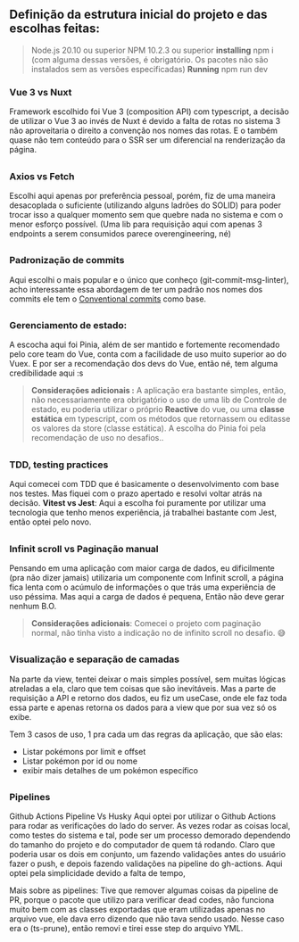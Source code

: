 ## Definição da estrutura inicial do projeto e das escolhas feitas:

>Node.js 20.10 ou superior
>NPM 10.2.3 ou superior
>**installing** npm i (com alguma dessas versões, é obrigatório. Os pacotes não são instalados sem as versões especificadas)
>**Running** npm run dev

### Vue 3 vs Nuxt
Framework escolhido foi Vue 3 (composition API) com typescript, a decisão de utilizar o Vue 3 ao invés de Nuxt é devido a falta de rotas no sistema 3 não aproveitaria o direito a convenção nos nomes das rotas.
E o também quase não tem conteúdo para o SSR ser um diferencial na renderização da página.

##

### Axios vs Fetch

Escolhi aqui apenas por preferência pessoal, porém, fiz de uma maneira desacoplada o suficiente (utilizando alguns ladrões do SOLID) para poder trocar isso a qualquer momento sem que quebre nada no sistema e com o menor esforço possível.
(Uma lib para requisição aqui com apenas 3 endpoints a serem consumidos parece overengineering, né)

##

### Padronização de commits
Aqui escolhi o mais popular e o único que conheço (git-commit-msg-linter), acho interessante essa abordagem de ter um padrão nos nomes dos commits ele tem o [Conventional commits](https://www.conventionalcommits.org/en/v1.0.0/) como base.

##

### Gerenciamento de estado:

A escocha aqui foi Pinia, além de ser mantido e fortemente recomendado pelo core team do Vue, conta com a facilidade de uso muito superior ao do Vuex.
E por ser a recomendação dos devs do Vue, então né, tem alguma credibilidade aqui :s

> **Considerações adicionais :** A aplicação era bastante simples, então, não necessariamente era obrigatório o uso de uma lib de Controle de estado, eu poderia utilizar o próprio **Reactive** do vue, ou uma **classe estática** em typescript, com os métodos que retornassem ou editasse os valores da store (classe estática). A escolha do Pinia foi pela recomendação de uso no desafios..

##

### TDD, testing practices

Aqui comecei com TDD que é basicamente o desenvolvimento com base nos testes. Mas fiquei com o prazo apertado e resolvi voltar atrás na decisão.
**Vitest vs Jest**: Aqui a escolha foi puramente por utilizar uma tecnologia que tenho menos experiência, já trabalhei bastante com Jest, então optei pelo novo.

##

### Infinit scroll vs Paginação manual

Pensando em uma aplicação com maior carga de dados, eu dificilmente (pra não dizer jamais) utilizaria um componente com Infinit scroll, a página fica lenta com o acúmulo de informações o que trás uma experiência de uso péssima. Mas aqui a carga de dados é pequena, Então não deve gerar nenhum B.O.  

> **Considerações adicionais**: Comecei o projeto com paginação normal, não tinha visto a indicação no de infinito scroll no desafio. 😅

##

### Visualização e separação de camadas

Na parte da view, tentei deixar o mais simples possível, sem muitas lógicas atreladas a ela, claro que tem coisas que são inevitáveis.
Mas a parte de requisição a API e retorno dos dados, eu fiz um useCase, onde ele faz toda essa parte e apenas retorna os dados para a view que por sua vez só os exibe.

Tem 3 casos de uso, 1 pra cada um das regras da aplicação, que são elas:
- Listar pokémons por limit e offset
- Listar pokémon por id ou nome
- exibir mais detalhes de um pokémon específico

##

### Pipelines
Github Actions Pipeline Vs Husky
Aqui optei por utilizar o Github Actions para rodar as verificações do lado do server. As vezes rodar as coisas local, como testes do sistema e tal, pode ser um processo demorado dependendo do tamanho do projeto e do computador de quem tá rodando. 
Claro que poderia usar os dois em conjunto, um fazendo validações antes do usuário fazer o push, e depois fazendo validações na pipeline do gh-actions. Aqui optei pela simplicidade devido a falta de tempo,

Mais sobre as pipelines:
Tive que remover algumas coisas da pipeline de PR, porque o pacote que utilizo para verificar dead codes, não funciona muito bem com as classes exportadas que eram utilizadas apenas no arquivo vue, ele dava erro dizendo que não tava sendo usado. Nesse caso era o (ts-prune), então removi e tirei esse step do arquivo YML.

